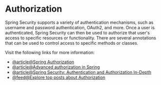 # Authorization

Spring Security supports a variety of authentication mechanisms, such as username and password authentication, OAuth2, and more. Once a user is authenticated, Spring Security can then be used to authorize that user's access to specific resources or functionality. There are several annotations that can be used to control access to specific methods or classes.

Visit the following links for more information:

- [@article@Spring Authorization](https://docs.spring.io/spring-security/reference/servlet/authorization/index.html)
- [@article@Advanced authorization in Spring](https://docs.spring.io/spring-security/site/docs/5.2.11.RELEASE/reference/html/authorization.html)
- [@article@Spring Security: Authentication and Authorization In-Depth](https://www.marcobehler.com/guides/spring-security)
- [@feed@Explore top posts about Authorization](https://app.daily.dev/tags/authorization?ref=roadmapsh)
